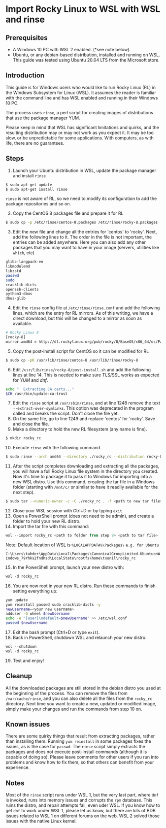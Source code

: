 # Import Rocky Linux to WSL with WSL and rinse

## Prerequisites
* A Windows 10 PC with WSL 2 enabled. (*see note below).
* Ubuntu, or any debian-based distribution, installed and running on WSL. This guide was tested using Ubuntu 20.04 LTS from the Microsoft store.

## Introduction
This guide is for Windows users who would like to run Rocky Linux (RL) in the Windows Subsystem for Linux (WSL). It assumes the reader is familiar with the command line and has WSL enabled and running in their Windows 10 PC.

The process uses `rinse`, a perl script for creating images of distributions that use the package manager YUM.

Please keep in mind that WSL has significant limitations and quirks, and the resulting distribution may or may not work as you expect it. It may be too slow, or be unpredictable for some applications. With computers, as with life, there are no guarantees.

## Steps

1. Launch your Ubuntu distribution in WSL, update the package manager and install `rinse`<br/>
```bash
$ sudo apt-get update
$ sudo apt-get install rinse
```
`rinse` is not aware of RL, so we need to modify its configuration to add the package repositories and so on.

2. Copy the CentOS 8 packages file and prepare it for RL
```bash
$ sudo cp -p /etc/rinse/centos-8.packages /etc/rinse/rocky-8.packages
```
3. Edit the new file and change all the entries for 'centos' to 'rocky'. Next, add the following lines to it. The order in the file is not important, the entries can be added anywhere. Here you can also add any other packages that you may want to have in your image (servers, utilities like `which`, etc)
```bash
glibc-langpack-en
libmodulemd
libzstd
passwd
sudo
cracklib-dicts
openssh-clients
python3-dbus
dbus-glib
```
4. Edit the `rinse` config file at `/etc/rinse/rinse.conf` and add the following lines, which are the entry for RL mirrors. As of this writing, we have a direct download, but this will be changed to a mirror as soon as available.
```bash
# Rocky Linux 8
[rocky-8]
mirror.amd64 = http://dl.rockylinux.org/pub/rocky/8/BaseOS/x86_64/os/Packages/
```
5. Copy the post-install script for CentOS so it can be modified for RL
```bash
$ sudo cp -pR /usr/lib/rinse/centos-8 /usr/lib/rinse/rocky-8
```
6. Edit `/usr/lib/rinse/rocky-8/post-install.sh` and add the following lines at line 14. This is needed to make sure TLS/SSL works as expected for *YUM* and *dnf*.
```bash
echo "  Extracting CA certs..."
$CH /usr/bin/update-ca-trust
```
7. Edit the `rinse` script at `/usr/sbin/rinse`, and at line 1248 remove the text `--extract-over-symlinks`. This option was deprecated in the program called and breaks the script. Don't close the file yet.
8. On the same file, go to line 1249 and replace 'centos' for 'rocky'. Save and close the file.
9. Make a directory to hold the new RL filesystem (any name is fine).
```bash
$ mkdir rocky_rc
```
10. Execute `rinse` with the following command
```bash
$ sudo rinse --arch amd64 --directory ./rocky_rc --distribution rocky-8
```
11. After the script completes downloading and extracting all the packages, you will have a full Rocky Linux file system in the directory you created. Now it's time to package it to pass it to Windows for importing into a new WSL distro. Use this command, creating the tar file in a Windows folder (starting with `/mnt/c/` or similar to have it readily available for the next step).
```bash
$ sudo tar --numeric-owner -c -C ./rocky_rc . -f <path to new tar file>
```
12. Close your WSL session with Ctrl+D or by typing `exit`.
13. Open a PowerShell prompt (does not need to be admin), and create a folder to hold your new RL distro.
14. Import the tar file with this command:
```PowerShell
wsl --import rocky_rc <path to folder from step 9> <path to tar file>
```
Note: Default location of WSL is `%LOCALAPPDATA%\Packages\` 
`e.g. for Ubuntu - C:\Users\tahder\AppData\Local\Packages\CanonicalGroupLimited.UbuntuonWindows_79rhks2fndhsd\LocalState\rootfs\home\txunil\rocky_rc`

15. In the PowerShell prompt, launch your new distro with:
```PowerShell
wsl -d rocky_rc
```
16. You are now root in your new RL distro. Run these commands to finish setting everything up:
```bash
yum update
yum reinstall passwd sudo cracklib-dicts -y
newUsername=<your new username>
adduser -G wheel $newUsername
echo -e "[user]\ndefault=$newUsername" >> /etc/wsl.conf
passwd $newUsername
```
17. Exit the bash prompt (Ctrl+D or type `exit`).
18. Back in PowerShell, shutdown WSL and relaunch your new distro.
```PowerShell
wsl --shutdown
wsl -d rocky_rc
```
19. Test and enjoy!

## Cleanup
All the downloaded packages are still stored in the debian distro you used at the beginning of the process. You can remove the files from `/var/cache/rinse`, and you can also delete all the files from the `rocky_rc` directory. Next time you want to create a new, updated or modified image, simply make your changes and run the commands from step 10 on.

## Known issues
There are some quirky things that result from extracting packages, rather than installing them. Running `yum reinstall` in some packages fixes the issues, as is the case for `passwd`. The `rinse` script simply extracts the packages and does not execute post-install commands (although it is capable of doing so). Please leave comments for other users if you run into problems and know how to fix them, so that others can benefit from your experience.

## Notes
Most of the `rinse` script runs under WSL 1, but the very last part, where `dnf` is invoked, runs into memory issues and corrupts the `rpm` database. This ruins the distro, and repair attempts fail, even uder WSL. If you know how to get `dnf` to work under WSL 1, please let us know, but there are lots of BDB issues related to WSL 1 on different forums on the web. WSL 2 solved those issues with the native Linux kernel.
